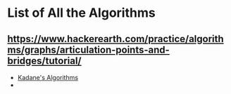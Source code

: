 # List of All the Algorithms

## https://www.hackerearth.com/practice/algorithms/graphs/articulation-points-and-bridges/tutorial/

- [Kadane's Algorithms](/algorithms/kadanes_algo.cpp)
- 